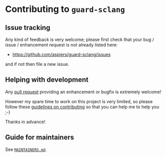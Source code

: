 # Contributing to `guard-sclang`

## Issue tracking

Any kind of feedback is very welcome; please first check that your bug
/ issue / enhancement request is not already listed here:

*   https://github.com/aspiers/guard-sclang/issues

and if not then file a new issue.

## Helping with development

Any [pull request](https://help.github.com/articles/using-pull-requests/)
providing an enhancement or bugfix is extremely welcome!

However my spare time to work on this project is very limited, so
please follow these
[guidelines on contributing](http://blog.adamspiers.org/2012/11/10/7-principles-for-contributing-patches-to-software-projects/) so that you can help me to help you ;-)

Thanks in advance!

## Guide for maintainers

See [`MAINTAINERS.md`](MAINTAINERS.md).

